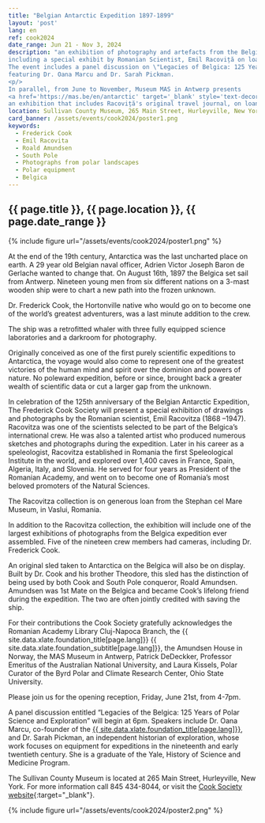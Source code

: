 ```yaml
---
title: "Belgian Antarctic Expedition 1897-1899"
layout: 'post'
lang: en
ref: cook2024
date_range: Jun 21 - Nov 3, 2024
description: "an exhibition of photography and artefacts from the Belgian Antarctic Expedition (1897-1899)
including a special exhibit by Romanian Scientist, Emil Racoviță on loan from the Vaslui Museum, Romania.
The event includes a panel discussion on \"Legacies of Belgica: 125 Years of Polar Science and Exploration\",
featuring Dr. Oana Marcu and Dr. Sarah Pickman.
<p/>
In parallel, from June to November, Museum MAS in Antwerp presents
<a href='https://mas.be/en/antarctic' target='_blank' style='text-decoration-line: underline; color: #4b4e53;'>the Belgica's polar pioneers</a>,
an exhibition that includes Racoviță's original travel journal, on loan from Museum Antipa, Bucharest."
location: Sullivan County Museum, 265 Main Street, Hurleyville, New York
card_banner: /assets/events/cook2024/poster1.png
keywords:
  - Frederick Cook
  - Emil Racovita
  - Roald Amundsen
  - South Pole
  - Photographs from polar landscapes
  - Polar equipment
  - Belgica
---
```


## {{ page.title }}, {{ page.location }}, {{ page.date_range }}

{% include figure url="/assets/events/cook2024/poster1.png" %}

At the end of the 19th century, Antarctica was the last uncharted place on earth. A 29 year old Belgian naval officer, Adrien Victor Joseph Baron de Gerlache wanted to change that.  On August 16th, 1897 the Belgica set sail from Antwerp. Nineteen young men from six different nations on a 3-mast wooden ship were to chart a new path into the frozen unknown.

Dr. Frederick Cook, the Hortonville native who would go on to become one of the world’s greatest adventurers, was a last minute addition to the crew.

The ship was a retrofitted whaler with three fully equipped science laboratories and a darkroom for photography.

Originally conceived as one of the first purely scientific expeditions to Antarctica, the voyage would also come to represent one of the greatest victories of the human mind and spirit over the dominion and powers of nature.  No poleward expedition, before or since, brought back a greater wealth of scientific data or cut a larger gap from the unknown.

In celebration of the 125th anniversary of the Belgian Antarctic Expedition, The Frederick Cook Society will present a special exhibition of drawings and photographs by the Romanian scientist, Emil Racovitza (1868 –1947).  Racovitza was one of the scientists selected to be part of the Belgica’s international crew.  He was also a talented artist who produced numerous sketches and photographs during the expedition. Later in his career as a speleologist, Racovitza established in Romania the first Speleological Institute in the world, and explored over 1,400 caves in France, Spain, Algeria, Italy, and Slovenia.  He served for four years as President of the Romanian Academy, and went on to become one of Romania’s most beloved promoters of the Natural Sciences.

The Racovitza collection is on generous loan from the Stephan cel Mare Museum, in Vaslui, Romania.

In addition to the Racovitza collection, the exhibition will include one of the largest exhibitions of photographs from the Belgica expedition ever assembled. Five of the nineteen crew members had cameras, including Dr. Frederick Cook.

An original sled taken to Antarctica on the Belgica will also be on display. Built by Dr. Cook and his brother Theodore, this sled has the distinction of being used by both Cook and South Pole conqueror, Roald Amundsen. Amundsen was 1st Mate on the Belgica and became Cook’s lifelong friend during the expedition. The two are often jointly credited with saving the ship.

For their contributions the Cook Society gratefully acknowledges the Romanian Academy Library Cluj-Napoca Branch, the {{ site.data.xlate.foundation_title[page.lang]}} {{ site.data.xlate.foundation_subtitle[page.lang]}}, the Amundsen House in Norway, the MAS Museum in Antwerp, Patrick DeDeckker, Professor Emeritus of the Australian National University, and Laura Kissels, Polar Curator of the Byrd Polar and Climate Research Center, Ohio State University.

Please join us for the opening reception, Friday, June 21st, from 4-7pm.

A panel discussion entitled “Legacies of the Belgica: 125 Years of Polar Science and Exploration” will begin at 6pm. Speakers include Dr. Oana Marcu, co-founder of the [{{ site.data.xlate.foundation_title[page.lang]}}](https://racovita-foundation.org/en/), and Dr. Sarah Pickman, an independent historian of exploration, whose work focuses on equipment for expeditions in the nineteenth and early twentieth century.  She is a graduate of the Yale, History of Science and Medicine Program.

The Sullivan County Museum is located at 265 Main Street, Hurleyville, New York. For more information call 845 434-8044, or visit the [Cook Society website](https://frederickcookpolar.org){:target="_blank"}.

{% include figure url="/assets/events/cook2024/poster2.png" %}

